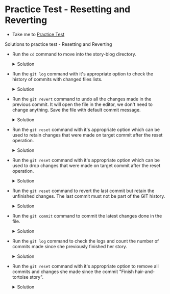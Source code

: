 # Practice Test - Resetting and Reverting
  - Take me to [Practice Test](https://kodekloud.com/topic/lab-resetting-and-reverting/)

Solutions to practice test - Resetting and Reverting
- Run the `cd` command to move into the story-blog directory.
  <details>
  	<summary>Solution</summary>
  
  ```
  $ cd story-blog
  ```
  </details>

- Run the `git log` command with it's appropriate option to check the history of commits with changed files lists. 
  <details>
  	<summary>Solution</summary>
  
  ```
  $ git log --name-only
  # count the number of files changed in the last commit.
  ```
  </details>

- Run the `git revert` command to undo all the changes made in the previous commit. It will open the file in the editor, we don't need to change anything. Save the file with default commit message.
  <details>
  	<summary>Solution</summary>

  ```
  $ git log 
  $ git revert <last-commit-id>
  ```
  </details>

- Run the `git reset` command with it's appropriate option which can be used to retain changes that were made on target commit after the reset operation.
  <details>
  	<summary>Solution</summary>

  ```
  $ git help reset
  $ git reset --soft
  ```
  </details>

- Run the `git reset` command with it's appropriate option which can be used to drop changes that were made on target commit after the reset operation.
  <details>
  	<summary>Solution</summary>

  ```
  $ git help reset
  $ git reset --hard
  ```
  </details>

- Run the `git reset` command to revert the last commit but retain the unfinished changes. The last commit must not be part of the GIT history.
  <details>
  	<summary>Solution</summary>

  ```
  $ git help reset
  $ git reset --soft HEAD~1
  ```
  </details>

- Run the `git commit` command to commit the latest changes done in the file.
  <details>
  	<summary>Solution</summary>

  ```
  $ git commit -am 'Finish hair-and-tortoise story'
  ```
  </details>

- Run the `git log` command to check the logs and count the number of commits made since she previously finished her story.
  <details>
  	<summary>Solution</summary>

  ```
  $ git log
  $ git log --name-only        # With file name
  ```
  </details>

- Run the `git reset` command with it's appropriate option to remove all commits and changes she made since the commit "Finish hair-and-tortoise story".
  <details>
  	<summary>Solution</summary>
  
  ```
  $ git log
  $ git reset --hard HEAD~3
  ```
  </details>